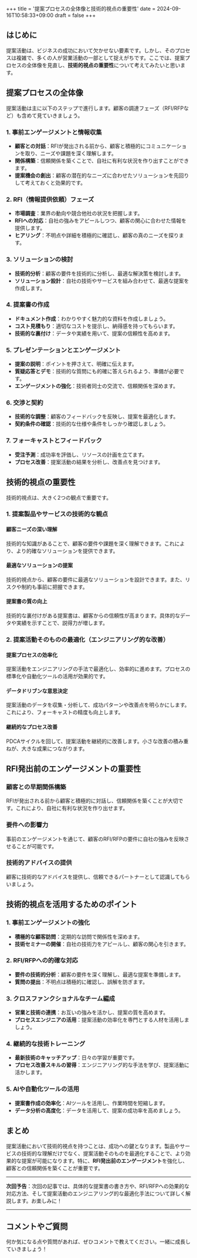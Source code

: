 +++
title = '提案プロセスの全体像と技術的視点の重要性'
date = 2024-09-16T10:58:33+09:00
draft = false
+++

## はじめに

提案活動は、ビジネスの成功において欠かせない要素です。しかし、そのプロセスは複雑で、多くの人が営業活動の一部として捉えがちです。ここでは、提案プロセスの全体像を見直し、**技術的視点の重要性**について考えてみたいと思います。

## 提案プロセスの全体像

提案活動は主に以下のステップで進行します。顧客の調達フェーズ（RFI/RFPなど）も含めて見ていきましょう。

### 1. 事前エンゲージメントと情報収集

- **顧客との対話**：RFIが発出される前から、顧客と積極的にコミュニケーションを取り、ニーズや課題を深く理解します。
- **関係構築**：信頼関係を築くことで、自社に有利な状況を作り出すことができます。
- **提案機会の創出**：顧客の潜在的なニーズに合わせたソリューションを先回りして考えておくと効果的です。

### 2. RFI（情報提供依頼）フェーズ

- **市場調査**：業界の動向や競合他社の状況を把握します。
- **RFIへの対応**：自社の強みをアピールしつつ、顧客の関心に合わせた情報を提供します。
- **ヒアリング**：不明点や詳細を積極的に確認し、顧客の真のニーズを探ります。

### 3. ソリューションの検討

- **技術的分析**：顧客の要件を技術的に分析し、最適な解決策を検討します。
- **ソリューション設計**：自社の技術やサービスを組み合わせて、最適な提案を作成します。

### 4. 提案書の作成

- **ドキュメント作成**：わかりやすく魅力的な資料を作成しましょう。
- **コスト見積もり**：適切なコストを提示し、納得感を持ってもらいます。
- **技術的な裏付け**：データや実績を用いて、提案の信頼性を高めます。

### 5. プレゼンテーションとエンゲージメント

- **提案の説明**：ポイントを押さえて、明確に伝えます。
- **質疑応答とデモ**：技術的な質問にも的確に答えられるよう、準備が必要です。
- **エンゲージメントの強化**：技術者同士の交流で、信頼関係を深めます。

### 6. 交渉と契約

- **技術的な調整**：顧客のフィードバックを反映し、提案を最適化します。
- **契約条件の確認**：技術的な仕様や条件をしっかり確認しましょう。

### 7. フォーキャストとフィードバック

- **受注予測**：成功率を評価し、リソースの計画を立てます。
- **プロセス改善**：提案活動の結果を分析し、改善点を見つけます。

## 技術的視点の重要性

技術的視点は、大きく2つの観点で重要です。

### 1. 提案製品やサービスの技術的な観点

#### 顧客ニーズの深い理解

技術的な知識があることで、顧客の要件や課題を深く理解できます。これにより、より的確なソリューションを提供できます。

#### 最適なソリューションの提案

技術的視点から、顧客の要件に最適なソリューションを設計できます。また、リスクや制約も事前に把握できます。

#### 提案書の質の向上

技術的な裏付けがある提案書は、顧客からの信頼性が高まります。具体的なデータや実績を示すことで、説得力が増します。

### 2. 提案活動そのものの最適化（エンジニアリング的な改善）

#### 提案プロセスの効率化

提案活動をエンジニアリングの手法で最適化し、効率的に進めます。プロセスの標準化や自動化ツールの活用が効果的です。

#### データドリブンな意思決定

提案活動のデータを収集・分析して、成功パターンや改善点を明らかにします。これにより、フォーキャストの精度も向上します。

#### 継続的なプロセス改善

PDCAサイクルを回して、提案活動を継続的に改善します。小さな改善の積み重ねが、大きな成果につながります。

## RFI発出前のエンゲージメントの重要性

### 顧客との早期関係構築

RFIが発出される前から顧客と積極的に対話し、信頼関係を築くことが大切です。これにより、自社に有利な状況を作り出せます。

### 要件への影響力

事前のエンゲージメントを通じて、顧客のRFI/RFPの要件に自社の強みを反映させることが可能です。

### 技術的アドバイスの提供

顧客に技術的なアドバイスを提供し、信頼できるパートナーとして認識してもらいましょう。

## 技術的視点を活用するためのポイント

### 1. 事前エンゲージメントの強化

- **積極的な顧客訪問**：定期的な訪問で関係性を深めます。
- **技術セミナーの開催**：自社の技術力をアピールし、顧客の関心を引きます。

### 2. RFI/RFPへの的確な対応

- **要件の技術的分析**：顧客の要件を深く理解し、最適な提案を準備します。
- **質問の提出**：不明点は積極的に確認し、誤解を防ぎます。

### 3. クロスファンクショナルなチーム編成

- **営業と技術の連携**：お互いの強みを活かし、提案の質を高めます。
- **プロセスエンジニアの活用**：提案活動の効率化を専門とする人材を活用しましょう。

### 4. 継続的な技術トレーニング

- **最新技術のキャッチアップ**：日々の学習が重要です。
- **プロセス改善スキルの習得**：エンジニアリング的な手法を学び、提案活動に活かします。

### 5. AIや自動化ツールの活用

- **提案書作成の効率化**：AIツールを活用し、作業時間を短縮します。
- **データ分析の高度化**：データを活用して、提案の成功率を高めましょう。

## まとめ

提案活動において技術的視点を持つことは、成功への鍵となります。製品やサービスの技術的な理解だけでなく、提案活動そのものを最適化することで、より効果的な提案が可能になります。特に、**RFI発出前のエンゲージメント**を強化し、顧客との信頼関係を築くことが重要です。

---

**次回予告**：次回の記事では、具体的な提案書の書き方や、RFI/RFPへの効果的な対応方法、そして提案活動のエンジニアリング的な最適化手法について詳しく解説します。お楽しみに！

---

## コメントやご質問

何か気になる点や質問があれば、ぜひコメントで教えてください。一緒に成長していきましょう！
